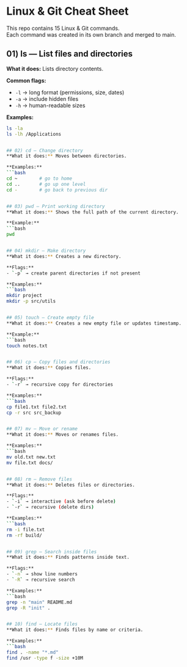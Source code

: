 # Linux & Git Cheat Sheet

This repo contains 15 Linux & Git commands.  
Each command was created in its own branch and merged to main.

## 01) ls — List files and directories
**What it does:** Lists directory contents.

**Common flags:**
- `-l` → long format (permissions, size, dates)
- `-a` → include hidden files
- `-h` → human-readable sizes

**Examples:**
```bash
ls -la
ls -lh /Applications


## 02) cd — Change directory
**What it does:** Moves between directories.

**Examples:**
```bash
cd ~        # go to home
cd ..       # go up one level
cd -        # go back to previous dir


## 03) pwd — Print working directory
**What it does:** Shows the full path of the current directory.

**Example:**
```bash
pwd


## 04) mkdir — Make directory
**What it does:** Creates a new directory.

**Flags:**
- `-p` → create parent directories if not present

**Examples:**
```bash
mkdir project
mkdir -p src/utils


## 05) touch — Create empty file
**What it does:** Creates a new empty file or updates timestamp.

**Example:**
```bash
touch notes.txt


## 06) cp — Copy files and directories
**What it does:** Copies files.

**Flags:**
- `-r` → recursive copy for directories

**Examples:**
```bash
cp file1.txt file2.txt
cp -r src src_backup


## 07) mv — Move or rename
**What it does:** Moves or renames files.

**Examples:**
```bash
mv old.txt new.txt
mv file.txt docs/


## 08) rm — Remove files
**What it does:** Deletes files or directories.

**Flags:**
- `-i` → interactive (ask before delete)
- `-r` → recursive (delete dirs)

**Examples:**
```bash
rm -i file.txt
rm -rf build/


## 09) grep — Search inside files
**What it does:** Finds patterns inside text.

**Flags:**
- `-n` → show line numbers
- `-R` → recursive search

**Examples:**
```bash
grep -n "main" README.md
grep -R "init" .


## 10) find — Locate files
**What it does:** Finds files by name or criteria.

**Examples:**
```bash
find . -name "*.md"
find /usr -type f -size +10M

